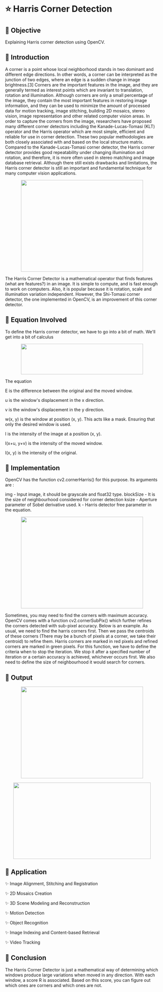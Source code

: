 # :star: Harris Corner Detection

## :stars: Objective

Explaining Harris corner detection using OpenCV.

## :stars: Introduction

A corner is a point whose local neighborhood stands in two dominant and different edge directions. In other words, a corner can be interpreted as the junction of two edges, where an edge is a sudden change in image brightness.[3] Corners are the important features in the image, and they are generally termed as interest points which are invariant to translation, rotation and illumination. Although corners are only a small percentage of the image, they contain the most important features in restoring image information, and they can be used to minimize the amount of processed data for motion tracking, image stitching, building 2D mosaics, stereo vision, image representation and other related computer vision areas.
In order to capture the corners from the image, researchers have proposed many different corner detectors including the Kanade-Lucas-Tomasi (KLT) operator and the Harris operator which are most simple, efficient and reliable for use in corner detection. These two popular methodologies are both closely associated with and based on the local structure matrix. Compared to the Kanade-Lucas-Tomasi corner detector, the Harris corner detector provides good repeatability under changing illumination and rotation, and therefore, it is more often used in stereo matching and image database retrieval. Although there still exists drawbacks and limitations, the Harris corner detector is still an important and fundamental technique for many computer vision applications.

<p align="center">
  <img width="400" height="300" src="https://miro.medium.com/max/950/0*PPJxP5y_k4GCWLBM.jpg">
  </p> 

The Harris Corner Detector is a mathematical operator that finds features (what are features?) in an image. It is simple to compute, and is fast enough to work on computers. Also, it is popular because it is rotation, scale and illumination variation independent. However, the Shi-Tomasi corner detector, the one implemented in OpenCV, is an improvement of this corner detector. 


## :stars: Equation Involved

To define the Harris corner detector, we have to go into a bit of math. We'll get into a bit of calculus
     <p align="center">
  <img width="400" height="100" src="https://aishack.in/static/img/tut/harris-equation1.jpg">
  </p>  
                         The equation

E is the difference between the original and the moved window.

u is the window's displacement in the x direction.

v is the window's displacement in the y direction.

w(x, y) is the window at position (x, y). This acts like a mask. Ensuring that only the desired window is used.

I is the intensity of the image at a position (x, y).

I(x+u, y+v) is the intensity of the moved window.

I(x, y) is the intensity of the original.

## :stars: Implementation

OpenCV has the function cv2.cornerHarris() for this purpose. Its arguments are :

img - Input image, it should be grayscale and float32 type.
blockSize - It is the size of neighbourhood considered for corner detection
ksize - Aperture parameter of Sobel derivative used.
k - Harris detector free parameter in the equation.

 <p align="center">
  <img width="400" height="300" src="https://opencv24-python-tutorials.readthedocs.io/en/latest/_images/harris_region.jpg">
  </p> 

Sometimes, you may need to find the corners with maximum accuracy. OpenCV comes with a function cv2.cornerSubPix() which further refines the corners detected with sub-pixel accuracy. Below is an example. As usual, we need to find the harris corners first. Then we pass the centroids of these corners (There may be a bunch of pixels at a corner, we take their centroid) to refine them. Harris corners are marked in red pixels and refined corners are marked in green pixels. For this function, we have to define the criteria when to stop the iteration. We stop it after a specified number of iteration or a certain accuracy is achieved, whichever occurs first. We also need to define the size of neighbourhood it would search for corners. 

## :stars: Output

  <p align="center">
  <img width="400" height="300" src="https://user-images.githubusercontent.com/66861391/140650371-3110df96-b037-420e-9f3e-c0104fbdfe4f.png">
  </p>  
  
  <p align="center">
  <img width="450" height="250" src="https://user-images.githubusercontent.com/66861391/141118759-4c8c6419-f708-499e-9937-08a31a6b9223.png">
  </p>  
  
## :stars: Application

:sparkles: Image Alignment, Stitching and Registration

:sparkles: 2D Mosaics Creation

:sparkles: 3D Scene Modeling and Reconstruction

:sparkles: Motion Detection

:sparkles: Object Recognition

:sparkles: Image Indexing and Content-based Retrieval

:sparkles: Video Tracking

## :stars: Conclusion
The Harris Corner Detector is just a mathematical way of determining which windows produce large variations when moved in any direction. With each window, a score R is associated. Based on this score, you can figure out which ones are corners and which ones are not.




